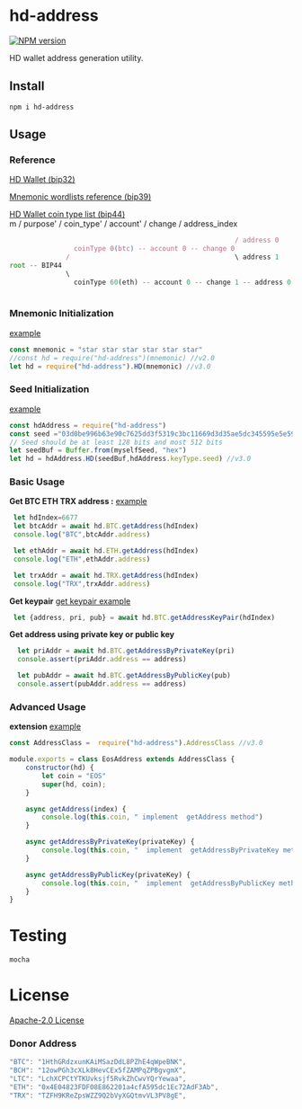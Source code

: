 # hd-address
[![NPM version](https://img.shields.io/npm/v/hd-address?style=flat-square)](https://www.npmjs.com/package/hd-address)

HD wallet address generation utility.

## Install
```
npm i hd-address
```
## Usage
### Reference 
[HD Wallet (bip32)](https://github.com/bitcoin/bips/blob/master/bip-0032/derivation.png)

[Mnemonic wordlists reference (bip39)](https://github.com/bitcoin/bips/blob/master/bip-0039/bip-0039-wordlists.md) 

[HD Wallet coin type list (bip44)]( https://github.com/satoshilabs/slips/blob/master/slip-0044.md)  
m / purpose' / coin_type' / account' / change / address_index
```js
                                                        / address 0
                coinType 0(btc) -- account 0 -- change 0  
              /                                         \ address 1
root -- BIP44 
              \
                coinType 60(eth) -- account 0 -- change 1 -- address 0
                          
```
 

### Mnemonic Initialization
 [example](./example/mnemonic.js) 
```javascript
const mnemonic = "star star star star star star"
//const hd = require("hd-address")(mnemonic) //v2.0
let hd = require("hd-address").HD(mnemonic) //v3.0

```


### Seed Initialization 
 [example](./example/seed.js) 

```javascript 
const hdAddress = require("hd-address")
const seed ="03d0be996b63e90c7625dd3f5319c3bc11669d3d35ae5dc345595e5e59be74084f"
// Seed should be at least 128 bits and most 512 bits
let seedBuf = Buffer.from(myselfSeed, "hex")
let hd = hdAddress.HD(seedBuf,hdAddress.keyType.seed) //v3.0

```


### Basic Usage


**Get BTC ETH TRX address :**
 [example](./example/mnemonic.js) 
```javascript
 let hdIndex=6677
 let btcAddr = await hd.BTC.getAddress(hdIndex)
 console.log("BTC",btcAddr.address)

 let ethAddr = await hd.ETH.getAddress(hdIndex)
 console.log("ETH",ethAddr.address)

 let trxAddr = await hd.TRX.getAddress(hdIndex)
 console.log("TRX",trxAddr.address)
```

**Get keypair**   [get keypair example](./test/index.getkeypair.test.js)
```js
 let {address, pri, pub} = await hd.BTC.getAddressKeyPair(hdIndex)
```

**Get address using private key or public key**
```js
  let priAddr = await hd.BTC.getAddressByPrivateKey(pri)
  console.assert(priAddr.address == address)

  let pubAddr = await hd.BTC.getAddressByPublicKey(pub)
  console.assert(pubAddr.address == address)
```

### Advanced Usage
**extension**  [example](./example/extension/index.js) 
```js 
const AddressClass =  require("hd-address").AddressClass //v3.0

module.exports = class EosAddress extends AddressClass {
    constructor(hd) {
        let coin = "EOS"
        super(hd, coin);
    }

    async getAddress(index) {
        console.log(this.coin, " implement  getAddress method")
    }

    async getAddressByPrivateKey(privateKey) {
        console.log(this.coin, "  implement  getAddressByPrivateKey method")
    }

    async getAddressByPublicKey(privateKey) {
        console.log(this.coin, "  implement  getAddressByPublicKey method")
    }
}
```

# Testing

```shell
mocha 
```

# License

[Apache-2.0 License](./LICENSE)

### Donor Address
```js
"BTC": "1HthGRdzxunKAiMSazDdL8PZhE4qWpeBNK", 
"BCH": "12owPGh3cXLk8HevCEx5fZAMPqZPBgvgmX",
"LTC": "LchXCPCtYTKUvksjf5RvkZhCwvYQrYewaa",
"ETH": "0x4E04823FDF08E862201a4cfA595dc1Ec72AdF3Ab",
"TRX": "TZFH9KReZpsWZZ9Q2bVyXGQtmvVL3PV8gE",
```
